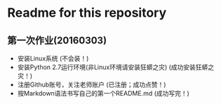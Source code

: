 # **Readme for this repository**
## 第一次作业(20160303)
* 安装Linux系统
  (不会装！)
* 安装Python 2.7运行环境(非Linux环境请安装狂蟒之灾)
  (成功安装狂蟒之灾！)
*  注册Github账号，关注老师账户
  (已注册；成功点赞！)
*  按Markdown语法书写自己的第一个README.md
  (成功写完！)

